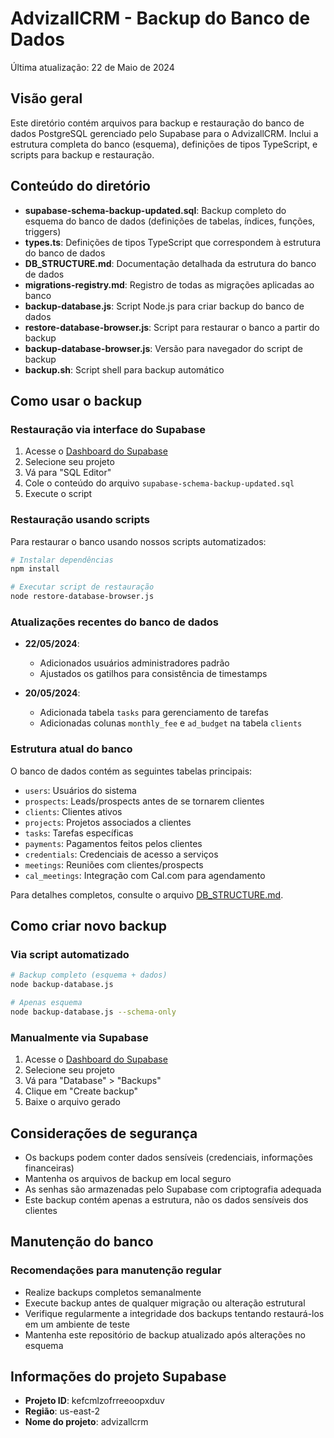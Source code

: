 # AdvizallCRM - Backup do Banco de Dados

Última atualização: 22 de Maio de 2024

## Visão geral

Este diretório contém arquivos para backup e restauração do banco de dados PostgreSQL gerenciado pelo Supabase para o AdvizallCRM. Inclui a estrutura completa do banco (esquema), definições de tipos TypeScript, e scripts para backup e restauração.

## Conteúdo do diretório

- **supabase-schema-backup-updated.sql**: Backup completo do esquema do banco de dados (definições de tabelas, índices, funções, triggers)
- **types.ts**: Definições de tipos TypeScript que correspondem à estrutura do banco de dados
- **DB_STRUCTURE.md**: Documentação detalhada da estrutura do banco de dados
- **migrations-registry.md**: Registro de todas as migrações aplicadas ao banco
- **backup-database.js**: Script Node.js para criar backup do banco de dados
- **restore-database-browser.js**: Script para restaurar o banco a partir do backup
- **backup-database-browser.js**: Versão para navegador do script de backup
- **backup.sh**: Script shell para backup automático

## Como usar o backup

### Restauração via interface do Supabase

1. Acesse o [Dashboard do Supabase](https://app.supabase.io)
2. Selecione seu projeto
3. Vá para "SQL Editor"
4. Cole o conteúdo do arquivo `supabase-schema-backup-updated.sql`
5. Execute o script

### Restauração usando scripts

Para restaurar o banco usando nossos scripts automatizados:

```bash
# Instalar dependências
npm install

# Executar script de restauração
node restore-database-browser.js
```

### Atualizações recentes do banco de dados

- **22/05/2024**:
  - Adicionados usuários administradores padrão
  - Ajustados os gatilhos para consistência de timestamps

- **20/05/2024**:
  - Adicionada tabela `tasks` para gerenciamento de tarefas 
  - Adicionadas colunas `monthly_fee` e `ad_budget` na tabela `clients`

### Estrutura atual do banco

O banco de dados contém as seguintes tabelas principais:

- `users`: Usuários do sistema
- `prospects`: Leads/prospects antes de se tornarem clientes
- `clients`: Clientes ativos
- `projects`: Projetos associados a clientes
- `tasks`: Tarefas específicas
- `payments`: Pagamentos feitos pelos clientes
- `credentials`: Credenciais de acesso a serviços
- `meetings`: Reuniões com clientes/prospects
- `cal_meetings`: Integração com Cal.com para agendamento

Para detalhes completos, consulte o arquivo [DB_STRUCTURE.md](./DB_STRUCTURE.md).

## Como criar novo backup

### Via script automatizado

```bash
# Backup completo (esquema + dados)
node backup-database.js

# Apenas esquema
node backup-database.js --schema-only
```

### Manualmente via Supabase

1. Acesse o [Dashboard do Supabase](https://app.supabase.io)
2. Selecione seu projeto
3. Vá para "Database" > "Backups"
4. Clique em "Create backup"
5. Baixe o arquivo gerado

## Considerações de segurança

- Os backups podem conter dados sensíveis (credenciais, informações financeiras)
- Mantenha os arquivos de backup em local seguro
- As senhas são armazenadas pelo Supabase com criptografia adequada
- Este backup contém apenas a estrutura, não os dados sensíveis dos clientes

## Manutenção do banco

### Recomendações para manutenção regular

- Realize backups completos semanalmente
- Execute backup antes de qualquer migração ou alteração estrutural
- Verifique regularmente a integridade dos backups tentando restaurá-los em um ambiente de teste
- Mantenha este repositório de backup atualizado após alterações no esquema

## Informações do projeto Supabase

- **Projeto ID**: kefcmlzofrreeoopxduv
- **Região**: us-east-2
- **Nome do projeto**: advizallcrm 